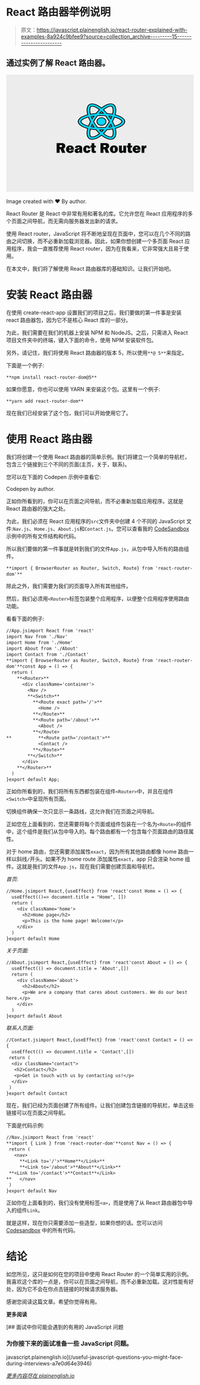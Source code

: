# React 路由器举例说明

> 原文：<https://javascript.plainenglish.io/react-router-explained-with-examples-8a924c9bfee9?source=collection_archive---------15----------------------->

## 通过实例了解 React 路由器。

![](img/e01ce3945ea9c23b6c224d18c45385f6.png)

Image created with ❤️️ By author.

React Router 是 React 中非常有用和著名的库。它允许您在 React 应用程序的多个页面之间导航，而无需向服务器发出新的请求。

使用 React router，JavaScript 将不断地呈现在页面中，您可以在几个不同的路由之间切换，而不必重新加载浏览器。因此，如果你想创建一个多页面 React 应用程序，我会一直推荐使用 React router，因为在我看来，它非常强大且易于使用。

在本文中，我们将了解使用 React 路由器库的基础知识。让我们开始吧。

# 安装 React 路由器

在使用 create-react-app 设置我们的项目之后，我们要做的第一件事是安装 react 路由器包，因为它不是核心 React 库的一部分。

为此，我们需要在我们的机器上安装 NPM 和 NodeJS。之后，只需进入 React 项目文件夹中的终端，键入下面的命令，使用 NPM 安装软件包。

另外，请记住，我们将使用 React 路由器的版本 5，所以使用`**@ 5**`来指定。

下面是一个例子:

```
**npm install react-router-dom@5**
```

如果你愿意，你也可以使用 YARN 来安装这个包。这里有一个例子:

```
**yarn add react-router-dom**
```

现在我们已经安装了这个包，我们可以开始使用它了。

# 使用 React 路由器

我们将创建一个使用 React 路由器的简单示例。我们将建立一个简单的导航栏，包含三个链接到三个不同的页面(主页，关于，联系)。

您可以在下面的 Codepen 示例中查看它:

Codepen by author.

正如你所看到的，你可以在页面之间导航，而不必重新加载应用程序。这就是 React 路由器的强大之处。

为此，我们必须在 React 应用程序的`src`文件夹中创建 4 个不同的 JavaScript 文件:`Nav.js`、`Home.js`、`About.js`和`Contact.js`。您可以查看我的 [CodeSandbox](https://codesandbox.io/s/pedantic-villani-wshq4?file=/src/App.js) 示例中的所有文件结构和代码。

所以我们要做的第一件事就是转到我们的文件`App.js`，从包中导入所有的路由组件。

```
**import { BrowserRouter as Router, Switch, Route} from 'react-router-dom'**
```

除此之外，我们需要为我们的页面导入所有其他组件。

然后，我们必须用`<Router>`标签包装整个应用程序，以便整个应用程序使用路由功能。

看看下面的例子:

```
//App.jsimport React from 'react'
import Nav from './Nav'
import Home from './Home'
import About from './About'
import Contact from './Contact'
**import { BrowserRouter as Router, Switch, Route} from 'react-router-dom'**const App = () => {
  return (
    **<Router>**
      <div className='container'>
        <Nav />
        **<Switch>**
          **<Route exact path='/'>**
            <Home />
          **</Route>**
          **<Route path='/about'>**
            <About />
          **</Route>
**          **<Route path='/contact'>**
            <Contact />
          **</Route>**
        **</Switch>**
      </div>
    **</Router>**
  )
}export default App;
```

正如你所看到的，我们将所有东西都包装在组件`<Router>`中，并且在组件`<Switch>`中呈现所有页面。

切换组件确保一次只显示一条路线，这允许我们在页面之间导航。

正如您在上面看到的，您还需要将每个页面或组件包装在一个名为`<Route>`的组件中，这个组件是我们从包中导入的。每个路由都有一个包含每个页面路由的路径属性。

对于 home 路由，您还需要添加属性`exact`，因为所有其他路由都像 home 路由一样以斜线`/`开头。如果不为 home route 添加属性`exact`，app 只会渲染 home 组件。这就是我们的文件`App.js`，现在我们需要创建页面和导航栏。

*首页:*

```
//Home.jsimport React,{useEffect} from 'react'const Home = () => {
  useEffect(()=> document.title = "Home", [])
  return (
    <div className='home'>
      <h2>Home page</h2>
      <p>This is the home page! Welcome!</p>
    </div>
  )
}export default Home
```

*关于页面:*

```
//About.jsimport React,{useEffect} from 'react'const About = () => {
  useEffect(() => document.title = 'About',[])
  return (
    <div className='about'>
      <h2>About</h2>
      <p>We are a company that cares about customers. We do our best here.</p>
    </div>
  )
}export default About
```

*联系人页面:*

```
//Contact.jsimport React,{useEffect} from 'react'const Contact = () => {
  useEffect(() => document.title = 'Contact',[])
 return (
  <div className="contact">
   <h2>Contact</h2>
   <p>Get in touch with us by contacting us!</p>
  </div>
 )
}export default Contact
```

现在，我们已经为页面创建了所有组件。让我们创建包含链接的导航栏，单击这些链接可以在页面之间导航。

下面是代码示例:

```
//Nav.jsimport React from 'react'
**import { Link } from 'react-router-dom'**const Nav = () => {
 return (
   <nav>
     **<Link to='/'>**Home**</Link>**
     **<Link to='/about'>**About**</Link>**
 **<Link to='/contact'>**Contact**</Link>
**   </nav>
 )
}export default Nav
```

正如你在上面看到的，我们没有使用标签`<a>`，而是使用了从 React 路由器包中导入的组件`Link`。

就是这样，现在你只需要添加一些造型，如果你想的话。您可以访问 [Codesandbox](https://codesandbox.io/s/pedantic-villani-wshq4?file=/src/Nav.js) 中的所有代码。

# 结论

如您所见，这只是如何在您的项目中使用 React Router 的一个简单实用的示例。我喜欢这个库的一点是，你可以在页面之间导航，而不必重新加载。这对性能有好处，因为它不会在你点击链接的时候请求服务器。

感谢您阅读这篇文章。希望你觉得有用。

**更多阅读**

[](/useful-javascript-questions-you-might-face-during-interviews-a7e0d64e3946) [## 面试中你可能会遇到的有用的 JavaScript 问题

### 为你接下来的面试准备一些 JavaScript 问题。

javascript.plainenglish.io](/useful-javascript-questions-you-might-face-during-interviews-a7e0d64e3946) 

[*更多内容尽在 plainenglish.io*](http://plainenglish.io/)